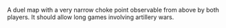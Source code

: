 A duel map with a very narrow choke point observable from above by both players. It should allow long games involving artillery wars.